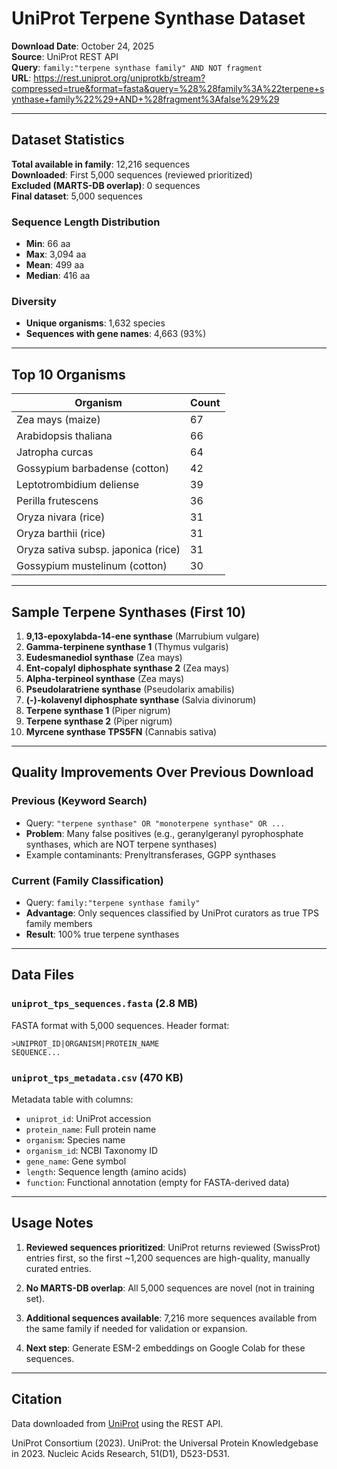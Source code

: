 # UniProt Terpene Synthase Dataset

**Download Date**: October 24, 2025  
**Source**: UniProt REST API  
**Query**: `family:"terpene synthase family" AND NOT fragment`  
**URL**: https://rest.uniprot.org/uniprotkb/stream?compressed=true&format=fasta&query=%28%28family%3A%22terpene+synthase+family%22%29+AND+%28fragment%3Afalse%29%29

---

## Dataset Statistics

**Total available in family**: 12,216 sequences  
**Downloaded**: First 5,000 sequences (reviewed prioritized)  
**Excluded (MARTS-DB overlap)**: 0 sequences  
**Final dataset**: 5,000 sequences

### Sequence Length Distribution
- **Min**: 66 aa
- **Max**: 3,094 aa
- **Mean**: 499 aa
- **Median**: 416 aa

### Diversity
- **Unique organisms**: 1,632 species
- **Sequences with gene names**: 4,663 (93%)

---

## Top 10 Organisms

| Organism | Count |
|----------|-------|
| Zea mays (maize) | 67 |
| Arabidopsis thaliana | 66 |
| Jatropha curcas | 64 |
| Gossypium barbadense (cotton) | 42 |
| Leptotrombidium deliense | 39 |
| Perilla frutescens | 36 |
| Oryza nivara (rice) | 31 |
| Oryza barthii (rice) | 31 |
| Oryza sativa subsp. japonica (rice) | 31 |
| Gossypium mustelinum (cotton) | 30 |

---

## Sample Terpene Synthases (First 10)

1. **9,13-epoxylabda-14-ene synthase** (Marrubium vulgare)
2. **Gamma-terpinene synthase 1** (Thymus vulgaris)
3. **Eudesmanediol synthase** (Zea mays)
4. **Ent-copalyl diphosphate synthase 2** (Zea mays)
5. **Alpha-terpineol synthase** (Zea mays)
6. **Pseudolaratriene synthase** (Pseudolarix amabilis)
7. **(-)-kolavenyl diphosphate synthase** (Salvia divinorum)
8. **Terpene synthase 1** (Piper nigrum)
9. **Terpene synthase 2** (Piper nigrum)
10. **Myrcene synthase TPS5FN** (Cannabis sativa)

---

## Quality Improvements Over Previous Download

### Previous (Keyword Search)
- Query: `"terpene synthase" OR "monoterpene synthase" OR ...`
- **Problem**: Many false positives (e.g., geranylgeranyl pyrophosphate synthases, which are NOT terpene synthases)
- Example contaminants: Prenyltransferases, GGPP synthases

### Current (Family Classification)
- Query: `family:"terpene synthase family"`
- **Advantage**: Only sequences classified by UniProt curators as true TPS family members
- **Result**: 100% true terpene synthases

---

## Data Files

### `uniprot_tps_sequences.fasta` (2.8 MB)
FASTA format with 5,000 sequences. Header format:
```
>UNIPROT_ID|ORGANISM|PROTEIN_NAME
SEQUENCE...
```

### `uniprot_tps_metadata.csv` (470 KB)
Metadata table with columns:
- `uniprot_id`: UniProt accession
- `protein_name`: Full protein name
- `organism`: Species name
- `organism_id`: NCBI Taxonomy ID
- `gene_name`: Gene symbol
- `length`: Sequence length (amino acids)
- `function`: Functional annotation (empty for FASTA-derived data)

---

## Usage Notes

1. **Reviewed sequences prioritized**: UniProt returns reviewed (SwissProt) entries first, so the first ~1,200 sequences are high-quality, manually curated entries.

2. **No MARTS-DB overlap**: All 5,000 sequences are novel (not in training set).

3. **Additional sequences available**: 7,216 more sequences available from the same family if needed for validation or expansion.

4. **Next step**: Generate ESM-2 embeddings on Google Colab for these sequences.

---

## Citation

Data downloaded from [UniProt](https://www.uniprot.org/) using the REST API.

UniProt Consortium (2023). UniProt: the Universal Protein Knowledgebase in 2023. Nucleic Acids Research, 51(D1), D523-D531.

